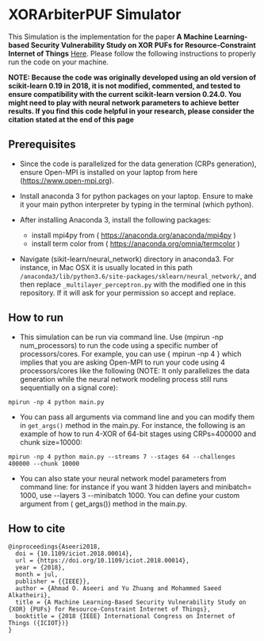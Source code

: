 # XORArbiterPUF Simulator

This Simulation is the implementation for the paper **A Machine Learning-based Security Vulnerability Study on XOR PUFs for Resource-Constraint Internet of Things** [Here](https://ieeexplore.ieee.org/abstract/document/8473439). Please follow the following instructions to properly run the code on your machine. 

**NOTE: Because the code was originally developed using an old version of scikit-learn 0.19 in 2018, it is not modified, commented, and tested to ensure compatibility with the current scikit-learn version 0.24.0. You might need to play with neural network parameters to achieve better results. If you find this code helpful in your research, please consider the citation stated at the end of this page**


## Prerequisites
* Since the code is parallelized for the data generation (CRPs generation), ensure Open-MPI is installed on your laptop from here (https://www.open-mpi.org). 

* Install anaconda 3 for python packages on your laptop. Ensure to make it your main python interpreter by typing in the terminal (which python).

* After installing Anaconda 3, install the following packages: 

	- install mpi4py from ( https://anaconda.org/anaconda/mpi4py )
	- install term color from ( https://anaconda.org/omnia/termcolor )

* Navigate (sikit-learn/neural_network) directory in anaconda3. For instance, in Mac OSX it is usually located in this path ```/anaconda3/lib/python3.6/site-packages/sklearn/neural_network/```, and then replace ```_multilayer_perceptron.py``` with the modified one in this repository. If it will ask for your permission so accept and replace.


## How to run 

* This simulation can be run via command line. Use (mpirun -np num_processors) to run the code using a specific number of processors/cores. For example, you can use { mpirun -np 4 } which implies that you are asking Open-MPI to run your code using 4 processors/cores like the following (NOTE: It only parallelizes the data generation while the neural network modeling process still runs sequentially on a signal core):

``` mpirun -np 4 python main.py ```

* You can pass all arguments via command line and you can modify them in ```get_args()``` method in the main.py. For instance, the following is an example of how to run 4-XOR of 64-bit stages using CRPs=400000 and chunk size=10000:

```mpirun -np 4 python main.py --streams 7 --stages 64 --challenges 400000 --chunk 10000```

* You can also state your neural network model parameters from command line: for instance if you want 3 hidden layers and minibatch= 1000, use --layers 3 --minibatch 1000. You can define your custom argument from ( get_args()) method in the main.py.


## How to cite 
```
@inproceedings{Aseeri2018,
  doi = {10.1109/iciot.2018.00014},
  url = {https://doi.org/10.1109/iciot.2018.00014},
  year = {2018},
  month = jul,
  publisher = {{IEEE}},
  author = {Ahmad O. Aseeri and Yu Zhuang and Mohammed Saeed Alkatheiri},
  title = {A Machine Learning-Based Security Vulnerability Study on {XOR} {PUFs} for Resource-Constraint Internet of Things},
  booktitle = {2018 {IEEE} International Congress on Internet of Things ({ICIOT})}
}
```
